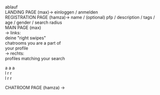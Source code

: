 ablauf  
LANDING PAGE (max)-> einloggen / anmelden  
REGISTRATION PAGE (hamza)-> name / (optional) pfp / description / tags / age / gender / search radius  
MAIN PAGE (max)  
->  links:   
  deine "right swipes"  
  chatrooms you are a part of  
  your profile  
->  rechts:  
  profiles matching your search  
    
 a a a  
 l r r  
 l r r  

CHATROOM PAGE (hamza) ->   
